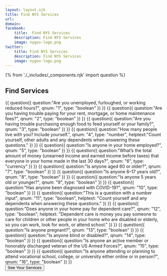 ```yaml
---
layout: layout.njk
title: Find NYS Services
url: 
domain: 
facebook:
    title:  Find NYS Services
    description: Find NYS Services
    image: nygov-logo.png
twitter:
    title: Find NYS Services
    description: Find NYS Services
    image: nygov-logo.png
---
```

{% from './_includes/_components.njk' import question %}
<section  class="m-auto mt-8 pb-8">
    <h1 class="nysds-text-36 font-extrabold mb-4 w-full text-center">Find Services</h1>
    <form 
        class="flex flex-col items-center justify-center"
        x-data="{ q1: '', q2: '', q3: '', q4: '', q5: '', q6: '', q7: '', q8: '', q9: '', q10: '', q11: '', q12: '', q13: '', q14: '', q15: '',  q16: ''}" 
        @submit.prevent>
{{
    question({
        question:"Are you unemployed, furloughed, or working reduced hours?",
        qnum: "1",
        type: "boolean"
    })
}}
{{
    question({
        question:"Are you having trouble paying for your rent, mortgage, or home maintenance fees?",
        qnum: "2",
        type: "boolean"
    })
}}
{{
    question({
        question:"Are you having trouble purchasing enough food to feed yourself or your family?",
        qnum: "3",
        type: "boolean"
    })
}}
{{
    question({
        question:"How many people live with you? Include yourself.",
        qnum: "4",
        type: "number",
        helptext:"Count yourself, other adults and any dependents when answering these questions."
    })
}}
{{
    question({
        question:"Is anyone in your home employed?",
        qnum: "5",
        type: "boolean"
    })
}}
{{
    question({
        question:"What’s the total amount of money (unearned income and earned income before taxes) that everyone in your home made in the last 30 days?",
        qnum: "6",
        type: "currency"
    })
}}
{{
    question({
        question:"Is anyone aged 60 or older?",
        qnum: "7",
        type: "boolean"
    })
}}
{{
    question({
        question:"Is anyone 6–17 years old?",
        qnum: "8",
        type: "boolean"
    })
}}
{{
    question({
        question:"Is anyone 5 years old or younger?",
        qnum: "9",
        type: "boolean"
    })
}}
{{
    question({
        question:"Has anyone been diagnosed with COVID-19?",
        qnum: "10",
        type: "boolean"
    })
}}
{{
    question({
        question:"This is a question with a number input",
        qnum: "11",
        type: "boolean",
        helptext: "Count yourself and any dependents when answering these questions."
    })
}}
{{
    question({
        question:"Does anyone in your home pay for dependent care?",
        qnum: "12",
        type: "boolean",
        helptext: "Dependent care is money you pay someone to care for children or other people in your home who are disabled or elderly, so you can work, look for work, or attend school."
    })
}}
{{
    question({
        question:"Is anyone pregnant?",
        qnum: "13",
        type: "boolean"
    })
}}
{{
    question({
        question:"Is anyone blind or disabled?",
        qnum: "14",
        type: "boolean"
    })
}}
{{
    question({
        question:"Is anyone an active member or honorably discharged veteran of the US Armed Forces?",
        qnum: "15",
        type: "boolean"
    })
}}
{{
    question({
        question:"Is anyone attending or planning to attend vocational school, college, or university either online or in person?",
        qnum: "16",
        type: "boolean"
    })
}}
 <div class="w-full flex justify-center">
        <button @click="resultsarea.hidden = false;$refs.results.scrollIntoView({behavior:'smooth'})" class="p-4 m-4 bg-ny-blue text-white rounded-xl font-bold hover:bg-black" id="seeServices"> See Your Services </button>
        </div>
        <div id="resultsarea" hidden x-ref="results">
        <template x-if="q1 == 'yes'">
            <article class="flex bg-gray-300 rounded-xl border-gray-600 border p-4 m-4">
                <div class="w-2/3">
                <h3 class="font-bold text-2xl">Service for Q1</h3>
                <p> A brief description of this awesome service for you. </p>
                </div>
                <div class="w-1/3 flex justify-center">
                <a href="google.com" class="p-4 bg-ny-blue text-white font-bold rounded-xl"> A link to the service </a>
                </div>
            </article>
        </template>
        <template x-if="q2 == 'yes'">
            <article class="flex bg-gray-300 rounded-xl border-gray-600 border p-4 m-4">
                <div class="w-2/3">
                <h3 class="font-bold text-2xl">Service for Q2</h3>
                <p> A brief description of this awesome service for you. </p>
                </div>
                <div class="w-1/3 flex justify-center">
                <a href="google.com" class="p-4 bg-ny-blue text-white font-bold rounded-xl"> A link to the service </a>
                </div>
            </article>
        </template>
        </div>
    </form>
</section>